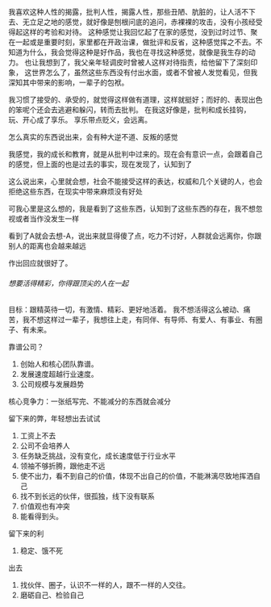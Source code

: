 我喜欢这种人性的揭露，批判人性，揭露人性，那些丑陋、肮脏的，让人活不下去、无立足之地的感觉，就好像是刨根问底的追问，赤裸裸的攻击，没有小孩经受得起这样的考验和对待。
这种感觉让我回忆起了在家的感觉，没到过时过节、聚在一起或是重要时刻，家里都在开政治课，做批评和反省，这种感觉挥之不去。不知道为什么，我会觉得这种是好作品，我也在寻找这种感觉，就像是我生存的动力。
也让我想到了，我父亲年轻调皮时曾被人这样对待指责，给他留下了深刻印象，
这世界怎么了，虽然这些东西没有付出水面，或者不曾被人发觉看见，但我深知其中带来的影响，一辈子的包袱。

我习惯了接受的、承受的，就觉得这样做有道理，这样就挺好；而好的、表现出色的笨呢个还会去逃避和躲闪，转而去批判。
在我这好像是，批判和成长挂钩，玩、开心成了享乐。
享乐带点贬义，会远离。

怎么真实的东西说出来，会有种大逆不道、反叛的感觉

我感觉，我的成长和教育，就是从批判中过来的。现在会有意识一点，会跟着自己的感觉，但上面的也是过去的事实，现在发现了，认知到了

这么说出来，心里就会想，社会不能接受这样的表达，权威和几个关键的人，也会拒绝这些东西，在现实中带来麻烦没有好处

可我心里是这么想的，我是看到了这些东西，认知到了这些东西的存在，我不想忽视或者当作没发生一样

看到了A就会去想-A，说出来就显得傻了点，吃力不讨好，人群就会远离你，你跟别人的距离也会越来越远

作出回应就很好了。


###### 想要活得精彩，你得跟顶尖的人在一起
目标：跟精英待一切，有激情、精彩、更好地活着。
我不想活得这么被动、痛苦，我不想这样过一辈子，我想往上走，有同伴、有导师、有爱人、有事业、有圈子、有未来。

靠谱公司？
1. 创始人和核心团队靠谱。
2. 发展速度超越行业速度。
3. 公司规模与发展趋势

核心竞争力：一张纸写完、不能减分的东西就会减分

留下来的弊，年轻想出去试试
1. 工资上不去
2. 公司不会培养人
3. 任务缺乏挑战，没有变化，成长速度低于行业水平
4. 领袖不够折腾，跟他走不远
5. 使不出力，看不到自己的价值，体现不出自己的价值，不能淋漓尽致地挥洒自己
6. 找不到长远的伙伴，很孤独，线下没有联系
7. 价值观也有冲突
8. 能看得到头。

留下来的利
1. 稳定、饿不死

出去
1. 找伙伴、圈子，认识不一样的人，跟不一样的人交往。
2. 磨砺自己、检验自己

